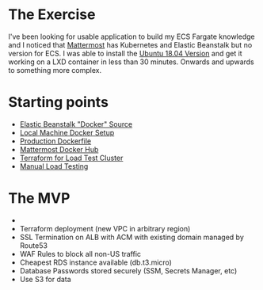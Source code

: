 
# The Exercise
I've been looking for usable application to build my ECS Fargate knowledge and I noticed that [Mattermost](https://docs.mattermost.com/guides/administrator.html#installing-mattermost) has Kubernetes and Elastic Beanstalk but no version for ECS. I was able to install the [Ubuntu 18.04 Version](https://docs.mattermost.com/install/install-ubuntu-1804.html) and get it working on a LXD container in less than 30 minutes. Onwards and upwards to something more complex.

# Starting points
- [Elastic Beanstalk "Docker" Source](https://raw.githubusercontent.com/mattermost/mattermost-docker/master/contrib/aws/Dockerrun.aws.json)
- [Local Machine Docker Setup](https://docs.mattermost.com/install/docker-local-machine.html)
- [Production Dockerfile](https://github.com/mattermost/mattermost-docker)
- [Mattermost Docker Hub](https://hub.docker.com/u/mattermost)
- [Terraform for Load Test Cluster](https://github.com/mattermost/mattermost-load-test/blob/master/terraform/cluster.tf)
- [Manual Load Testing](https://github.com/mattermost/mattermost-load-test/blob/master/docs/manual.md)

# The MVP
- 
- Terraform deployment (new VPC in arbitrary region)
- SSL Termination on ALB with ACM with existing domain managed by Route53
- WAF Rules to block all non-US traffic
- Cheapest RDS instance available (db.t3.micro)
- Database Passwords stored securely (SSM, Secrets Manager, etc)
- Use S3 for data
